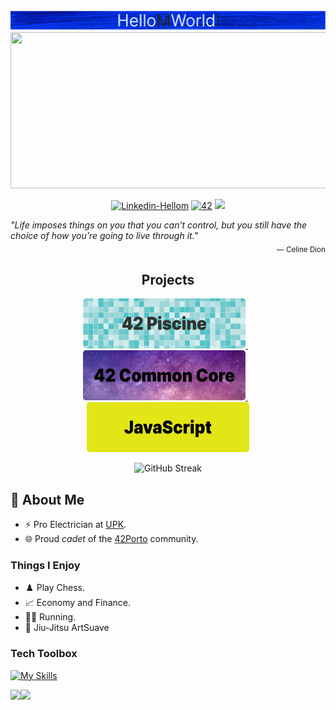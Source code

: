  <div align="center">
  <a href="#">
   <img src="https://github.com/Hellom-World/Hellom-world/blob/main/profile/Common/Profile-Title.png" width="2000"/>
  </a> 
 </div>
<a href="#">
 <img src="https://media4.giphy.com/media/v1.Y2lkPTc5MGI3NjExdWk5Z250aG5tN3M4NmM5c2VoOTVsaWJkcTZva216NXMybDYwODZrNyZlcD12MV9pbnRlcm5hbF9naWZfYnlfaWQmY3Q9Zw/FY9chKp6rulXy/giphy.gif" width="1040" height="250"></img>
</a>
 <!---
SMALL ICONS
--->
<p align="center">
  <a href='https://www.linkedin.com/in/hellom-mendes-3916a75b/' target="_blank"><img alt='Linkedin-Hellom' src='https://img.shields.io/badge/LinkedIn-100000?style=flat&logo=Linkedin&logoColor=white&labelColor=0A66C2&color=0A66C2'/></a>
  </a>
  <a href='https://profile.intra.42.fr/users/heolivei' target="_blank"><img alt='42' src='https://img.shields.io/badge/Porto-100000?style=flat&logo=42&logoColor=white&labelColor=000000&color=000000'/></a>
  </a>
  <img src="https://komarev.com/ghpvc/?username=Hellom-World&style=flat&color=blue">
</p>
 <div align="left">
  <i>"Life imposes things on you that you can’t control, but you still have the choice of how you’re going to live through it."</i>
 </div>
 <div align="right">
  <sub>— Celine Dion</sub>
 </div>

<h2 align="center">Projects</h2>
</div>
<p align="center">
  <a align="right" href="https://github.com/Hellom-World/piscine">
    <img src="https://github.com/Hellom-World/Hellom-world/blob/main/profile/flags/Image-42-Piscine.png" width="260em" height="80em"/>
  </a>
  &nbsp;&nbsp;
  <a align="right" href="https://github.com/Hellom-World/common-core">
    <img src="https://github.com/Hellom-World/Hellom-world/blob/main/profile/flags/Image-42-Common-Core.png" width="260em" height="80em"/>
  </a>
  &nbsp;&nbsp;
  <a align="right" href="https://media4.giphy.com/media/v1.Y2lkPTc5MGI3NjExaDdmdmd0dzZ6Y2xycGp3cnd4MnloeHMxMzN6Z2w5ajU5N3cwM2RiYyZlcD12MV9pbnRlcm5hbF9naWZfYnlfaWQmY3Q9Zw/l1032CtoCPsxZkbJZ5/giphy.gif" >
    <img src="https://github.com/Hellom-World/Hellom-world/blob/main/profile/flags/Image-JavaScript.png" width="260em" height="80em"/>
  </a>
</p>

<p align="center"><img src="https://streak-stats.demolab.com?user=hellom-world&theme=transparent&card_width=820" alt="GitHub Streak"/></p>

## 🤵 About Me

- ⚡ Pro Electrician at [UPK](https://www.linkedin.com/company/upk---gest%C3%A3o-de-facilities-e-manuten%C3%A7%C3%A3o-sa/mycompany/).
- 🌐 Proud _cadet_ of the [42Porto](https://www.42porto.com/) community.

### Things I Enjoy

- ♟️ Play Chess.
- 📈 Economy and Finance.
- 🏃🏻 Running.
- 🥋 Jiu-Jitsu ArtSuave
  
### Tech Toolbox
[![My Skills](https://skillicons.dev/icons?i=css,html,js,c,cpp,github,figma,notion,git)](https://skillicons.dev)

 <div>
  <img height="180em" src="https://github-readme-stats.vercel.app/api?username=Hellom-World&show_icons=true&theme=tokyonight&include_all_commits=true&count_private=true"/> 
  <img align="left" height="180em"   src="https://github-readme-stats.vercel.app/api/top-langs/?username=Hellom-World&layout=compact&langs_count=7&theme=tokyonight"/>
  </div>
</div>
